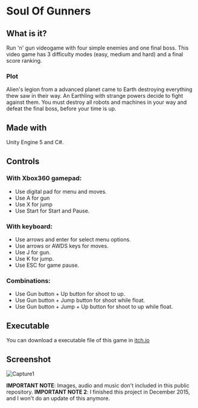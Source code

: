 # Soul Of Gunners
## What is it?
Run 'n' gun videogame with four simple enemies and one final boss. This video game has 3 difficulty modes (easy, medium and hard) and a final score ranking.

### Plot
Alien's legion from a advanced planet came to Earth destroying everything thew saw in their way. An Earthling with strange powers decide to fight against them. You must destroy all robots and machines in your way and defeat the final boss, before your time is up.

## Made with
Unity Engine 5 and C#.

## Controls
### With Xbox360 gamepad:
- Use digital pad for menu and moves.
- Use A for gun
- Use X for jump
- Use Start for Start and Pause.

### With keyboard:
- Use arrows and enter for select menu options.
- Use arrows or AWDS keys for moves.
- Use J for gun.
- Use K for jump.
- Use ESC for game pause.

### Combinations:
- Use Gun button + Up button for shoot to up.
- Use Gun button + Jump button for shoot while float.
- Use Gun button + Jump + Up button for shoot to up while float.

## Executable
You can download a executable file of this game in [itch.io](https://jeviathorgames.itch.io/soul-of-gunners)

## Screenshot
![Capture1](https://raw.githubusercontent.com/sermmor/Soul_Of_Gunners/master/Capture.png)

**IMPORTANT NOTE**: Images, audio and music don't included in this public repository.
**IMPORTANT NOTE 2**: I finished this project in December 2015, and I won't do an update of this anymore.